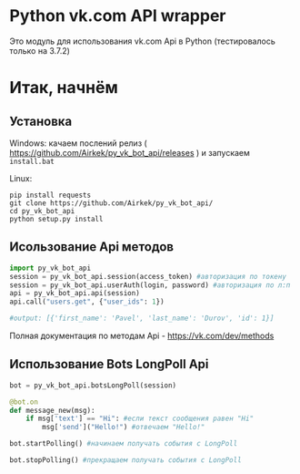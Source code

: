 Python vk.com API wrapper
=========================

Это модуль для использования vk.com Api в Python (тестировалось только на 3.7.2)

Итак, начнём
==========

Установка
-------

Windows: качаем послений релиз ( https://github.com/Airkek/py_vk_bot_api/releases ) и запускаем `install.bat`

Linux:

```console
pip install requests
git clone https://github.com/Airkek/py_vk_bot_api/
cd py_vk_bot_api
python setup.py install
```

Исользование Api методов
-----

```python
import py_vk_bot_api
session = py_vk_bot_api.session(access_token) #авторизация по токену
session = py_vk_bot_api.userAuth(login, password) #авторизация по л:п
api = py_vk_bot_api.api(session)
api.call("users.get", {"user_ids": 1})

#output: [{'first_name': 'Pavel', 'last_name': 'Durov', 'id': 1}]
```

Полная документация по методам Api - https://vk.com/dev/methods

Использование Bots LongPoll Api
-----

```python
bot = py_vk_bot_api.botsLongPoll(session)

@bot.on
def message_new(msg):
    if msg['text'] == "Hi": #если текст сообщения равен "Hi"
        msg['send']("Hello!") #отвечаем "Hello!"

bot.startPolling() #начинаем получать события с LongPoll

bot.stopPolling() #прекращаем получать события с LongPoll
```
